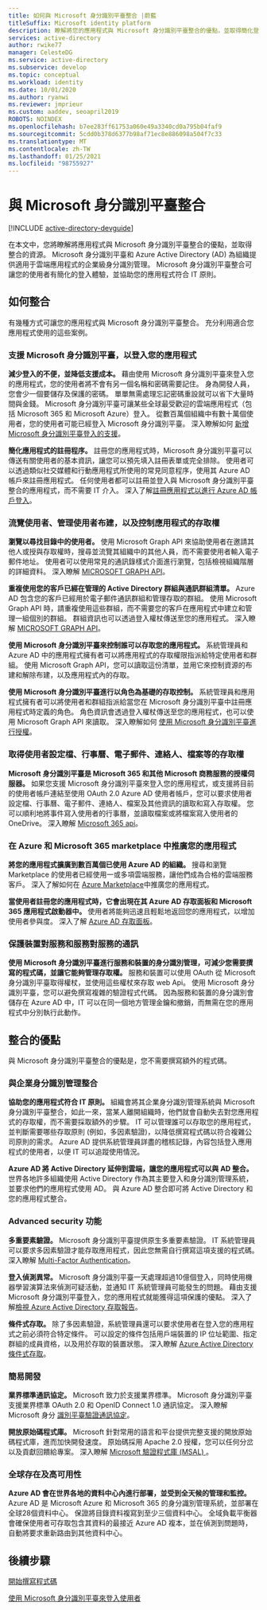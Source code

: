 ```yaml
---
title: 如何與 Microsoft 身分識別平臺整合 |蔚藍
titleSuffix: Microsoft identity platform
description: 瞭解將您的應用程式與 Microsoft 身分識別平臺整合的優點，並取得簡化登入、身分識別管理、多重要素驗證和存取控制等功能的資源。
services: active-directory
author: rwike77
manager: CelesteDG
ms.service: active-directory
ms.subservice: develop
ms.topic: conceptual
ms.workload: identity
ms.date: 10/01/2020
ms.author: ryanwi
ms.reviewer: jmprieur
ms.custom: aaddev, seoapril2019
ROBOTS: NOINDEX
ms.openlocfilehash: b7ee283ff61753a060e49a3340cd0a795b04faf9
ms.sourcegitcommit: 5cdd0b378d6377b98af71ec8e886098a504f7c33
ms.translationtype: MT
ms.contentlocale: zh-TW
ms.lasthandoff: 01/25/2021
ms.locfileid: "98755927"
---
```

# <a name="integrating-with-the-microsoft-identity-platform"></a>與 Microsoft 身分識別平臺整合

[!INCLUDE [active-directory-devguide](../../../includes/active-directory-devguide.md)]

在本文中，您將瞭解將應用程式與 Microsoft 身分識別平臺整合的優點，並取得整合的資源。 Microsoft 身分識別平臺和 Azure Active Directory (AD) 為組織提供適用于雲端應用程式的企業級身分識別管理。 Microsoft 身分識別平臺整合可讓您的使用者有簡化的登入體驗，並協助您的應用程式符合 IT 原則。

## <a name="how-to-integrate"></a>如何整合

有幾種方式可讓您的應用程式與 Microsoft 身分識別平臺整合。 充分利用適合您應用程式使用的這些案例。

### <a name="support-the-microsoft-identity-platform-as-a-way-to-sign-in-to-your-application"></a>支援 Microsoft 身分識別平臺，以登入您的應用程式

**減少登入的不便，並降低支援成本。** 藉由使用 Microsoft 身分識別平臺來登入您的應用程式，您的使用者將不會有另一個名稱和密碼需要記住。 身為開發人員，您會少一個要儲存及保護的密碼。 單單無需處理忘記密碼重設就可以省下大量時間與金錢。 Microsoft 身分識別平臺可讓某些全球最受歡迎的雲端應用程式（包括 Microsoft 365 和 Microsoft Azure）登入。 從數百萬個組織中有數十萬個使用者，您的使用者可能已經登入 Microsoft 身分識別平臺。 深入瞭解如何 [新增 Microsoft 身分識別平臺登入的支援](./authentication-vs-authorization.md)。

**簡化應用程式的註冊程序。**  註冊您的應用程式時，Microsoft 身分識別平臺可以傳送有關使用者的基本資訊，讓您可以預先填入註冊表單或完全排除。 使用者可以透過類似社交媒體和行動應用程式所使用的常見同意程序，使用其 Azure AD 帳戶來註冊應用程式。 任何使用者都可以註冊並登入與 Microsoft 身分識別平臺整合的應用程式，而不需要 IT 介入。 深入了解[註冊應用程式以進行 Azure AD 帳戶登入](../../app-service/configure-authentication-provider-aad.md)。

### <a name="browse-for-users-manage-user-provisioning-and-control-access-to-your-application"></a>流覽使用者、管理使用者布建，以及控制應用程式的存取權

**瀏覽以尋找目錄中的使用者。**  使用 Microsoft Graph API 來協助使用者在邀請其他人或授與存取權時，搜尋並流覽其組織中的其他人員，而不需要使用者輸入電子郵件地址。 使用者可以使用常見的通訊錄樣式介面進行瀏覽，包括檢視組織階層的詳細資料。 深入瞭解 [MICROSOFT GRAPH API](/graph/overview)。

**重複使用您的客戶已經在管理的 Active Directory 群組與通訊群組清單。**   Azure AD 包含您的客戶已經用於電子郵件通訊群組和管理存取的群組。 使用 Microsoft Graph API 時，請重複使用這些群組，而不需要您的客戶在應用程式中建立和管理一組個別的群組。 群組資訊也可以透過登入權杖傳送至您的應用程式。 深入瞭解 [MICROSOFT GRAPH API](/graph/overview)。

**使用 Microsoft 身分識別平臺來控制誰可以存取您的應用程式。**   系統管理員和 Azure AD 中的應用程式擁有者可以將應用程式的存取權限指派給特定使用者和群組。 使用 Microsoft Graph API，您可以讀取這份清單，並用它來控制資源的布建和解除布建，以及應用程式內的存取。

**使用 Microsoft 身分識別平臺進行以角色為基礎的存取控制。**  系統管理員和應用程式擁有者可以將使用者和群組指派給當您在 Microsoft 身分識別平臺中註冊應用程式時定義的角色。 角色資訊會透過登入權杖傳送至您的應用程式，也可以使用 Microsoft Graph API 來讀取。 深入瞭解如何 [使用 Microsoft 身分識別平臺進行授權](https://cloudblogs.microsoft.com/enterprisemobility/2014/12/18/azure-active-directory-now-with-group-claims-and-application-roles/)。

### <a name="get-access-to-users-profile-calendar-email-contacts-files-and-more"></a>取得使用者設定檔、行事曆、電子郵件、連絡人、檔案等的存取權

**Microsoft 身分識別平臺是 Microsoft 365 和其他 Microsoft 商務服務的授權伺服器。**  如果您支援 Microsoft 身分識別平臺來登入您的應用程式，或支援將目前的使用者帳戶連結至使用 OAuth 2.0 Azure AD 使用者帳戶，您可以要求使用者設定檔、行事曆、電子郵件、連絡人、檔案及其他資訊的讀取和寫入存取權。 您可以順利地將事件寫入使用者的行事曆，並讀取檔案或將檔案寫入使用者的 OneDrive。 深入瞭解 [Microsoft 365 api](/graph/overview)。

### <a name="promote-your-application-in-the-azure-and-microsoft-365-marketplaces"></a>在 Azure 和 Microsoft 365 marketplace 中推廣您的應用程式

**將您的應用程式擴廣到數百萬個已使用 Azure AD 的組織。**   搜尋和瀏覽 Marketplace 的使用者已經使用一或多項雲端服務，讓他們成為合格的雲端服務客戶。 深入了解如何在 [Azure Marketplace](https://azure.microsoft.com/marketplace/partner-program/)中推廣您的應用程式。

**當使用者註冊您的應用程式時，它會出現在其 Azure AD 存取面板和 Microsoft 365 應用程式啟動器中。**   使用者將能夠迅速且輕鬆地返回您的應用程式，以增加使用者參與度。 深入了解 [Azure AD 存取面板](../user-help/my-apps-portal-end-user-access.md)。

### <a name="secure-device-to-service-and-service-to-service-communication"></a>保護裝置對服務和服務對服務的通訊

**使用 Microsoft 身分識別平臺進行服務和裝置的身分識別管理，可減少您需要撰寫的程式碼，並讓它能夠管理存取權。**  服務和裝置可以使用 OAuth 從 Microsoft 身分識別平臺取得權杖，並使用這些權杖來存取 web Api。 使用 Microsoft 身分識別平臺，您可以避免撰寫複雜的驗證程式代碼。 因為服務和裝置的身分識別會儲存在 Azure AD 中，IT 可以在同一個地方管理金鑰和撤銷，而無需在您的應用程式中分別執行此動作。

## <a name="benefits-of-integration"></a>整合的優點

與 Microsoft 身分識別平臺整合的優點是，您不需要撰寫額外的程式碼。

### <a name="integration-with-enterprise-identity-management"></a>與企業身分識別管理整合

**協助您的應用程式符合 IT 原則。**  組織會將其企業身分識別管理系統與 Microsoft 身分識別平臺整合，如此一來，當某人離開組織時，他們就會自動失去對您應用程式的存取權，而不需要採取額外的步驟。 IT 可以管理誰可以存取您的應用程式，並判斷需要哪些存取原則 (例如，多因素驗證)，以降低撰寫程式碼以符合複雜公司原則的需求。 Azure AD 提供系統管理員詳盡的稽核記錄，內容包括登入應用程式的使用者，以便 IT 可以追蹤使用情況。

**Azure AD 將 Active Directory 延伸到雲端，讓您的應用程式可以與 AD 整合。**   世界各地許多組織使用 Active Directory 作為其主要登入和身分識別管理系統，並要求他們的應用程式使用 AD。 與 Azure AD 整合即可將 Active Directory 和您的應用程式整合。

### <a name="advanced-security-features"></a>Advanced security 功能

**多重要素驗證。**  Microsoft 身分識別平臺提供原生多重要素驗證。 IT 系統管理員可以要求多因素驗證才能存取應用程式，因此您無需自行撰寫這項支援的程式碼。 深入瞭解 [Multi-Factor Authentication](https://azure.microsoft.com/documentation/services/multi-factor-authentication/)。

**登入偵測異常。**  Microsoft 身分識別平臺一天處理超過10億個登入，同時使用機器學習演算法來偵測可疑活動，並通知 IT 系統管理員可能發生的問題。 藉由支援 Microsoft 身分識別平臺登入，您的應用程式就能獲得這項保護的優點。 深入了解[檢視 Azure Active Directory 存取報告](../reports-monitoring/overview-reports.md)。

**條件式存取。**   除了多因素驗證，系統管理員還可以要求使用者在登入您的應用程式之前必須符合特定條件。 可以設定的條件包括用戶端裝置的 IP 位址範圍、指定群組的成員資格，以及用於存取的裝置狀態。 深入瞭解 [Azure Active Directory 條件式存取](../conditional-access/overview.md)。

### <a name="easy-development"></a>簡易開發

**業界標準通訊協定。**   Microsoft 致力於支援業界標準。 Microsoft 身分識別平臺支援業界標準 OAuth 2.0 和 OpenID Connect 1.0 通訊協定。 深入瞭解 Microsoft 身分 [識別平臺驗證通訊協定](active-directory-v2-protocols.md)。

**開放原始碼程式庫。**   Microsoft 針對常用的語言和平台提供完整支援的開放原始碼程式庫，進而加快開發速度。 原始碼採用 Apache 2.0 授權，您可以任何分岔以及貢獻回饋給專案。 深入瞭解 [Microsoft 驗證程式庫 (MSAL) ](reference-v2-libraries.md)。

### <a name="worldwide-presence-and-high-availability"></a>全球存在及高可用性

**Azure AD 會在世界各地的資料中心內進行部署，並受到全天候的管理和監控。**  Azure AD 是 Microsoft Azure 和 Microsoft 365 的身分識別管理系統，並部署在全球28個資料中心。 保證將目錄資料複寫到至少三個資料中心。 全域負載平衡器會確保使用者可存取包含其資料的最接近 Azure AD 複本，並在偵測到問題時，自動將要求重新路由到其他資料中心。

## <a name="next-steps"></a>後續步驟

[開始撰寫程式碼](v2-overview.md#getting-started)

[使用 Microsoft 身分識別平臺來登入使用者](./authentication-vs-authorization.md)